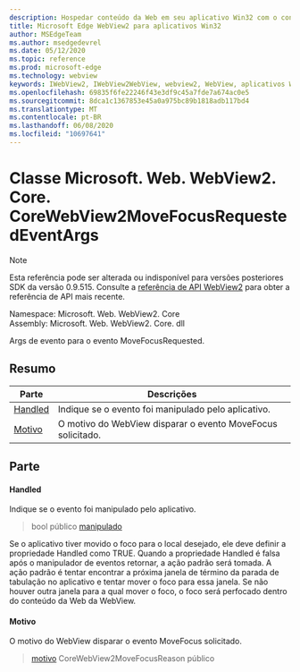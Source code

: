 ```yaml
---
description: Hospedar conteúdo da Web em seu aplicativo Win32 com o controle WebView2 do Microsoft Edge
title: Microsoft Edge WebView2 para aplicativos Win32
author: MSEdgeTeam
ms.author: msedgedevrel
ms.date: 05/12/2020
ms.topic: reference
ms.prod: microsoft-edge
ms.technology: webview
keywords: IWebView2, IWebView2WebView, webview2, WebView, aplicativos Win32, Win32, Edge, ICoreWebView2, ICoreWebView2Controller, controle do navegador, HTML Edge
ms.openlocfilehash: 69835f6fe22246f43e3df9c45a7fde7a674ac0e5
ms.sourcegitcommit: 8dca1c1367853e45a0a975bc89b1818adb117bd4
ms.translationtype: MT
ms.contentlocale: pt-BR
ms.lasthandoff: 06/08/2020
ms.locfileid: "10697641"
---
```

# Classe Microsoft. Web. WebView2. Core. CoreWebView2MoveFocusRequestedEventArgs 

> [!NOTE]
> Esta referência pode ser alterada ou indisponível para versões posteriores SDK da versão 0.9.515. Consulte a [referência de API WebView2](../../../webview2-api-reference.md) para obter a referência de API mais recente.

Namespace: Microsoft. Web. WebView2. Core \
Assembly: Microsoft. Web. WebView2. Core. dll

Args de evento para o evento MoveFocusRequested.

## Resumo

 Parte                        | Descrições
--------------------------------|---------------------------------------------
[Handled](#handled) | Indique se o evento foi manipulado pelo aplicativo.
[Motivo](#reason) | O motivo do WebView disparar o evento MoveFocus solicitado.

## Parte

#### Handled 

Indique se o evento foi manipulado pelo aplicativo.

> bool público [manipulado](#handled)

Se o aplicativo tiver movido o foco para o local desejado, ele deve definir a propriedade Handled como TRUE. Quando a propriedade Handled é falsa após o manipulador de eventos retornar, a ação padrão será tomada. A ação padrão é tentar encontrar a próxima janela de término da parada de tabulação no aplicativo e tentar mover o foco para essa janela. Se não houver outra janela para a qual mover o foco, o foco será perfocado dentro do conteúdo da Web da WebView.

#### Motivo 

O motivo do WebView disparar o evento MoveFocus solicitado.

> [motivo](#reason) CoreWebView2MoveFocusReason público

